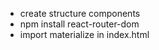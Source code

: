 - create structure components
- npm install react-router-dom
- import materialize in index.html <link rel="stylesheet" href="https://cdnjs.cloudflare.com/ajax/libs/materialize/1.0.0/css/materialize.min.css">